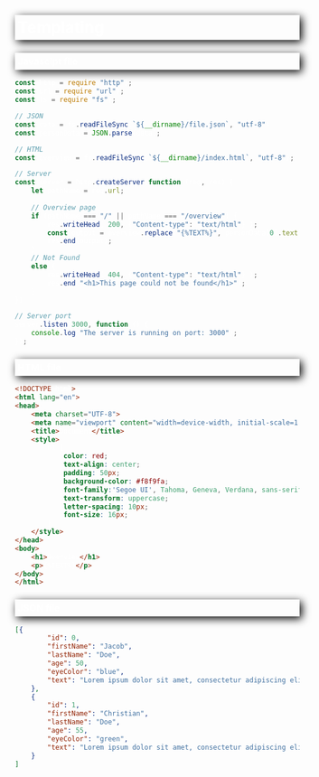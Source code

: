 <style>
    body {
        color: white;
    }
    h1, h3 {
         /* offset-x | offset-y | blur-radius | color */
        box-shadow: 4px 4px 15px black;
         /* top | right | bottom | left */
        padding: 5px 5px 5px 5px;
        font-weight: bold;
    }

    h2 {
        border-left: 5px solid grey;
        padding-left: 10px;
        color: #4EDFB0;
    }
</style>
# Templating
### Javascipt file
```javascript
const http = require("http");
const url = require("url");
const fs = require("fs");

// JSON
const data = fs.readFileSync(`${__dirname}/file.json`, "utf-8")
const personData = JSON.parse(data);

// HTML
const overview = fs.readFileSync(`${__dirname}/index.html`, "utf-8");

// Server
const server = http.createServer(function (req, res) {
    let pathName = req.url;
    
    // Overview page
    if (pathName === "/" || pathName === "/overview") {
        res.writeHead( 200, {"Content-type": "text/html"} );
        const output = overview.replace("{%TEXT%}", personData[0].text); // Replaces the text from the html page with our JSON Data.
        res.end(output);
    } 
    // Not Found
    else {
        res.writeHead( 404, {"Content-type": "text/html"} );
        res.end("<h1>This page could not be found</h1>");
    }
})

// Server port
server.listen(3000, function () {
    console.log("The server is running on port: 3000");
});
```
### HTML file
```HTML
<!DOCTYPE html>
<html lang="en">
<head>
    <meta charset="UTF-8">
    <meta name="viewport" content="width=device-width, initial-scale=1.0">
    <title>Document</title>
    <style>
        h1 {
            color: red;
            text-align: center;
            padding: 50px;
            background-color: #f8f9fa;
            font-family:'Segoe UI', Tahoma, Geneva, Verdana, sans-serif;
            text-transform: uppercase;
            letter-spacing: 10px;
            font-size: 16px;
        }
    </style>
</head>
<body>
    <h1>Overview</h1>
    <p>{%TEXT%}</p>
</body>
</html>
```
### JSON file
```JSON
[{
        "id": 0,
        "firstName": "Jacob",
        "lastName": "Doe",
        "age": 50,
        "eyeColor": "blue",
        "text": "Lorem ipsum dolor sit amet, consectetur adipiscing elit, Ut enim ad minim veniam, quis nostrud exercitation ullamco laboris nisi ut aliquip ex ea commodo consequat."
    },
    {
        "id": 1,
        "firstName": "Christian",
        "lastName": "Doe",
        "age": 55,
        "eyeColor": "green",
        "text": "Lorem ipsum dolor sit amet, consectetur adipiscing elit, Ut enim ad minim veniam, quis nostrud exercitation ullamco laboris nisi ut aliquip ex ea commodo consequat."
    }
]
```